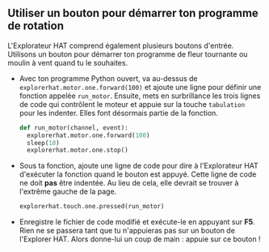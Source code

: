 ## Utiliser un bouton pour démarrer ton programme de rotation

L'Explorateur HAT comprend également plusieurs boutons d'entrée. Utilisons un bouton pour démarrer ton programme de fleur tournante ou moulin à vent quand tu le souhaites.

- Avec ton programme Python ouvert, va au-dessus de `explorerhat.motor.one.forward(100)` et ajoute une ligne pour définir une fonction appelée `run_motor`. Ensuite, mets en surbrillance les trois lignes de code qui contrôlent le moteur et appuie sur la touche `tabulation` pour les indenter. Elles font désormais partie de la fonction.
    
    ```python
    def run_motor(channel, event):
      explorerhat.motor.one.forward(100)
      sleep(10)
      explorerhat.motor.one.stop()
    ```

- Sous ta fonction, ajoute une ligne de code pour dire à l'Explorateur HAT d'exécuter la fonction quand le bouton est appuyé. Cette ligne de code ne doit **pas** être indentée. Au lieu de cela, elle devrait se trouver à l'extrême gauche de la page.
    
    ```python
    explorerhat.touch.one.pressed(run_motor)
    ```

- Enregistre le fichier de code modifié et exécute-le en appuyant sur **F5**. Rien ne se passera tant que tu n'appuieras pas sur un bouton de l'Explorer HAT. Alors donne-lui un coup de main : appuie sur ce bouton !